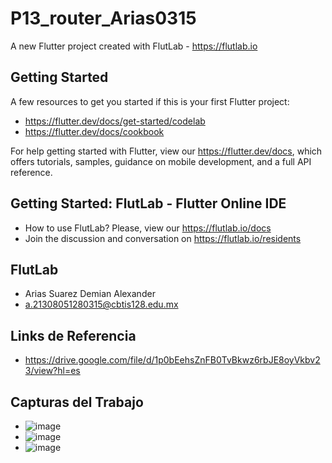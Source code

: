 # P13_router_Arias0315

A new Flutter project created with FlutLab - https://flutlab.io

## Getting Started

A few resources to get you started if this is your first Flutter project:

- https://flutter.dev/docs/get-started/codelab
- https://flutter.dev/docs/cookbook

For help getting started with Flutter, view our
https://flutter.dev/docs, which offers tutorials,
samples, guidance on mobile development, and a full API reference.

## Getting Started: FlutLab - Flutter Online IDE

- How to use FlutLab? Please, view our https://flutlab.io/docs
- Join the discussion and conversation on https://flutlab.io/residents

## FlutLab
- Arias Suarez Demian Alexander
- a.21308051280315@cbtis128.edu.mx

## Links de Referencia
- https://drive.google.com/file/d/1p0bEehsZnFB0TvBkwz6rbJE8oyVkbv23/view?hl=es

## Capturas del Trabajo
- ![image](https://github.com/AriasSuarezDemianAlexander/RutaPag-Arias0315/assets/143743142/beb00e3f-58e7-42d2-9ea8-4923b9a1f4a6)
- ![image](https://github.com/AriasSuarezDemianAlexander/RutaPag-Arias0315/assets/143743142/d720f4a9-69e5-4c8e-a972-b493d27cec17)
- ![image](https://github.com/AriasSuarezDemianAlexander/RutaPag-Arias0315/assets/143743142/3e31ca5a-b63e-4447-a272-466af5674942)



  
